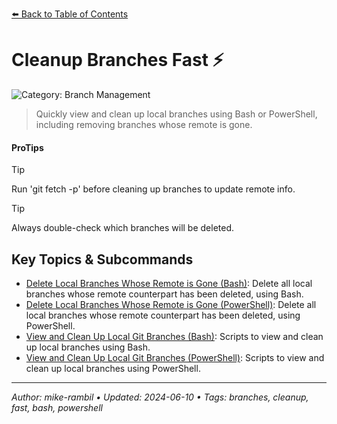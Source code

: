 [⬅️ Back to Table of Contents](../README.md#cleanup-branches-fast)

# Cleanup Branches Fast ⚡


![Category: Branch Management](https://img.shields.io/badge/Category-Branch%20Management-blue)
> Quickly view and clean up local branches using Bash or PowerShell, including removing branches whose remote is gone.


#### ProTips
> [!TIP]
> Run 'git fetch -p' before cleaning up branches to update remote info.

> [!TIP]
> Always double-check which branches will be deleted.


## Key Topics & Subcommands
- [Delete Local Branches Whose Remote is Gone (Bash)](./delete-local-branches-whose-remote-is-gone-bash.md): Delete all local branches whose remote counterpart has been deleted, using Bash.
- [Delete Local Branches Whose Remote is Gone (PowerShell)](./delete-local-branches-whose-remote-is-gone-powershell.md): Delete all local branches whose remote counterpart has been deleted, using PowerShell.
- [View and Clean Up Local Git Branches (Bash)](./view-and-clean-up-local-git-branches-bash.md): Scripts to view and clean up local branches using Bash.
- [View and Clean Up Local Git Branches (PowerShell)](./view-and-clean-up-local-git-branches-powershell.md): Scripts to view and clean up local branches using PowerShell.


---

_Author: mike-rambil • Updated: 2024-06-10 • Tags: branches, cleanup, fast, bash, powershell_
